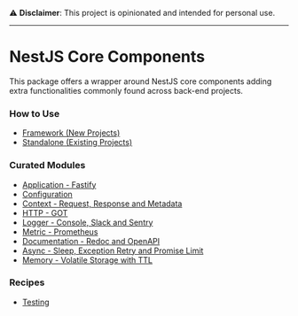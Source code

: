 ⚠️ **Disclaimer**: This project is opinionated and intended for personal use.

---

# NestJS Core Components

This package offers a wrapper around NestJS core components adding extra functionalities commonly found across back-end projects.


### How to Use

- [Framework (New Projects)](docs/usage/framework.md)
- [Standalone (Existing Projects)](docs/usage/standalone.md)

### Curated Modules

- [Application - Fastify](docs/module/app.md)
- [Configuration](docs/module/config.md)
- [Context - Request, Response and Metadata](docs/module/context.md)
- [HTTP - GOT](docs/module/http.md)
- [Logger - Console, Slack and Sentry](docs/module/logger.md)
- [Metric - Prometheus](docs/module/metric.md)
- [Documentation - Redoc and OpenAPI](docs/module/redoc.md)
- [Async - Sleep, Exception Retry and Promise Limit](docs/module/async.md)
- [Memory - Volatile Storage with TTL](docs/module/memory.md)

### Recipes

- [Testing](docs/recipe/test.md)
